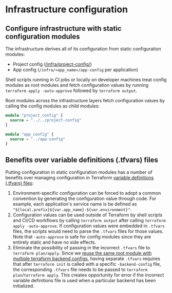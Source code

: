 # Infrastructure configuration

## Configure infrastructure with static configuration modules

The infrastructure derives all of its configuration from static configuration modules:

- Project config ([/infra/project-config/](/infra/project-config/))
- App config (`/infra/<app_name>/app-config` per application)

Shell scripts running in CI jobs or locally on developer machines treat config modules as root modules and fetch configuration values by running `terraform apply -auto-approve` followed by `terraform output`.

Root modules across the infrastructure layers fetch configuration values by calling the config modules as child modules:

```terraform
module "project_config" {
  source = "../../project-config"
}

module "app_config" {
  source = "../app-config"
}
```

## Benefits over variable definitions (.tfvars) files

Putting configuration in static configuration modules has a number of benefits over managing configuration in Terraform [variable definitions (.tfvars) files](https://developer.hashicorp.com/terraform/language/values/variables#assigning-values-to-root-module-variables):

1. Environment-specific configuration can be forced to adopt a common convention by generating the configuration value through code. For example, each application's service name is be defined as `"${local.prefix}${var.app_name}-${var.environment}"`.
2. Configuration values can be used outside of Terraform by shell scripts and CI/CD workflows by calling `terraform output` after calling `terraform apply -auto-approve`. If configuration values were embedded in `.tfvars` files, the scripts would need to parse the `.tfvars` files for those values. Note that `-auto-approve` is safe for config modules since they are entirely static and have no side effects.
3. Eliminate the possibility of passing in the incorrect `.tfvars` file to `terraform plan/apply`. Since we [reuse the same root module with multiple terraform backend configs](/docs/decisions/infra/0004-separate-terraform-backend-configs-into-separate-config-files.md), having separate `.tfvars` requires that after `terraform init` is called with a specific `-backend-config` file, the corresponding `.tfvars` file needs to be passed to `terraform plan`/`terraform apply`. This creates opportunity for error if the incorrect variable definitions file is used when a particular backend has been initialized.
